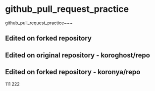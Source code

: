 # github_pull_request_practice
github_pull_request_practice~~~

## Edited on forked repository


## Edited on original repository - koroghost/repo


## Edited on forked repository - koronya/repo
111
222

